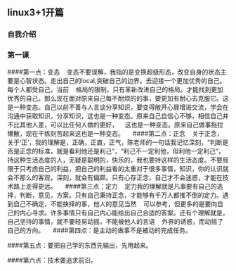 ## linux3+1开篇
### 自我介绍
### 第一课

####第一点：变态
    变态不要误解，我指的是变换超级形态，改变自身的状态主要是心智状态。走出自己的local,突破自己的边界。去迎接一个更加优秀的自己。每个人都受自己，当前
    格局的限制，只有革新改进自己的格局。才能找到更加优秀的自己。那么现在面对原来自己每不耐烦的的事，要更加有耐心去克服它。这是一种变态。自己以前不善与人言谈分享知识，要变得敞开心扉增进交流，学会在沟通中获取知识，分享知识，这也是一种变态。原来自己自信心不够，相信自己并不比其他人差，可以比任何人做的更好，
    这也是一种变态。原来自己做事拖拉懒散，现在干练刻苦起来这也是一种变态。
    
####第二点：正念
    关于正念，关于‘正’，我的理解是，正确，正直，正气，陈老师的一句话我记忆深刻，“判断是否是正念的标准，就是看利他还是利己”，“利己不一定利他，但利他一定利己”，持这种生活态度的人，无疑是聪明的，快乐的，我也要持这样的生活态度。不要局限于只考虑自己的利益，把自己的利益看的太重对于很多事情，知识，你的认识就会不那么的客观，深刻，就会有偏颇。只有心存正念，自己才不会迷惑，才能在技术路上走得更远。
    
####第三点：定力
    定力我的理解就是凡事要有自己的选择，判断，意见，方案。只有自己秉持正念，才能够有千万人都推不倒的定力。遇到自己不确定，不能抉择的事，他人的意见当然
    可以参考，但更多的是要向自己的内心寻求。许多事情只有自己内心能给出自己合适的答案。还有个理解就是，自己坚持的事情，就不要轻易动摇，不能被他人的言语
    外界的诱惑，而动摇了自己的方向。
    
####第四点：是主动的做事不是被动的完成任务。

####第五点：要把自己学的东西先输出，先用起来。

####第六点：技术要追求前沿。

